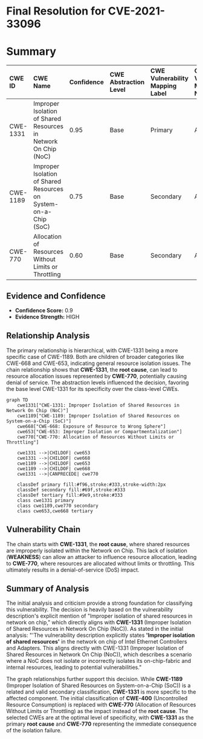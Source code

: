 # Final Resolution for CVE-2021-33096

# Summary
| CWE ID    | CWE Name                                                              | Confidence | CWE Abstraction Level | CWE Vulnerability Mapping Label | CWE-Vulnerability Mapping Notes |
| :-------- | :-------------------------------------------------------------------- | :--------- | :---------------------- | :------------------------------ | :------------------------------ |
| CWE-1331  | Improper Isolation of Shared Resources in Network On Chip (NoC)       | 0.95       | Base                    | Primary                         | Allowed                         |
| CWE-1189 | Improper Isolation of Shared Resources on System-on-a-Chip (SoC) | 0.75       | Base                    | Secondary                         | Allowed                         |
| CWE-770 | Allocation of Resources Without Limits or Throttling | 0.60      | Base                    | Secondary                         | Allowed                         |

## Evidence and Confidence

*   **Confidence Score:** 0.9
*   **Evidence Strength:** HIGH

## Relationship Analysis
The primary relationship is hierarchical, with CWE-1331 being a more specific case of CWE-1189. Both are children of broader categories like CWE-668 and CWE-653, indicating general resource isolation issues. The chain relationship shows that **CWE-1331**, the **root cause**, can lead to resource allocation issues represented by **CWE-770**, potentially causing denial of service. The abstraction levels influenced the decision, favoring the base level CWE-1331 for its specificity over the class-level CWEs.

```mermaid
graph TD
    cwe1331["CWE-1331: Improper Isolation of Shared Resources in Network On Chip (NoC)"]
    cwe1189["CWE-1189: Improper Isolation of Shared Resources on System-on-a-Chip (SoC)"]
    cwe668["CWE-668: Exposure of Resource to Wrong Sphere"]
    cwe653["CWE-653: Improper Isolation or Compartmentalization"]
    cwe770["CWE-770: Allocation of Resources Without Limits or Throttling"]

    cwe1331 -->|CHILDOF| cwe653
    cwe1331 -->|CHILDOF| cwe668
    cwe1189 -->|CHILDOF| cwe653
    cwe1189 -->|CHILDOF| cwe668
    cwe1331 -->|CANPRECEDE| cwe770
    
    classDef primary fill:#f96,stroke:#333,stroke-width:2px
    classDef secondary fill:#69f,stroke:#333
    classDef tertiary fill:#9e9,stroke:#333
    class cwe1331 primary
    class cwe1189,cwe770 secondary
    class cwe653,cwe668 tertiary
```

## Vulnerability Chain
The chain starts with **CWE-1331**, the **root cause**, where shared resources are improperly isolated within the Network on Chip. This lack of isolation (**WEAKNESS**) can allow an attacker to influence resource allocation, leading to **CWE-770**, where resources are allocated without limits or throttling. This ultimately results in a denial-of-service (DoS) impact.

## Summary of Analysis
The initial analysis and criticism provide a strong foundation for classifying this vulnerability. The decision is heavily based on the vulnerability description's explicit mention of "Improper isolation of shared resources in network on chip," which directly aligns with **CWE-1331** (Improper Isolation of Shared Resources in Network On Chip (NoC)). As stated in the initial analysis: "'The vulnerability description explicitly states **'Improper isolation of shared resources'** in the network on chip of Intel Ethernet Controllers and Adapters. This aligns directly with CWE-1331 (Improper Isolation of Shared Resources in Network On Chip (NoC)), which describes a scenario where a NoC does not isolate or incorrectly isolates its on-chip-fabric and internal resources, leading to potential vulnerabilities."

The graph relationships further support this decision. While **CWE-1189** (Improper Isolation of Shared Resources on System-on-a-Chip (SoC)) is a related and valid secondary classification, **CWE-1331** is more specific to the affected component. The initial classification of **CWE-400** (Uncontrolled Resource Consumption) is replaced with **CWE-770** (Allocation of Resources Without Limits or Throttling) as the impact instead of the **root cause**. The selected CWEs are at the optimal level of specificity, with **CWE-1331** as the primary **root cause** and **CWE-770** representing the immediate consequence of the isolation failure.